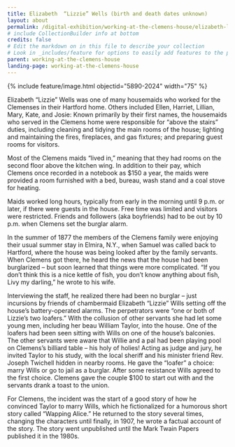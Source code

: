 ```yaml
---
title: Elizabeth  “Lizzie” Wells (birth and death dates unknown)
layout: about
permalink: /digital-exhibition/working-at-the-clemens-house/elizabeth-lizzie-wells.html
# include CollectionBuilder info at bottom
credits: false
# Edit the markdown on in this file to describe your collection
# Look in _includes/feature for options to easily add features to the page
parent: working-at-the-clemens-house
landing-page: working-at-the-clemens-house
---
```


{% include feature/image.html objectid="5890-2024" width="75" %}

Elizabeth “Lizzie” Wells was one of many housemaids who worked for the Clemenses in their Hartford home. Others included Ellen, Harriet, Lillian, Mary, Kate, and Josie: Known primarily by their first names, the housemaids who served in the Clemens home were responsible for “above the stairs” duties, including cleaning and tidying the main rooms of the house; lighting and maintaining the fires, fireplaces, and gas fixtures; and preparing guest rooms for visitors.  

Most of the Clemens maids “lived in,” meaning that they had rooms on the second floor above the kitchen wing.  In addition to their pay, which Clemens once recorded in a notebook as $150 a year, the maids were provided a room furnished with a bed, bureau, wash stand and a coal stove for heating.  

Maids worked long hours, typically from early in the morning until 9 p.m. or later, if there were guests in the house.  Free time was limited and visitors were restricted. Friends and followers (aka boyfriends) had to be out by 10 p.m. when Clemens set the burglar alarm. 

In the summer of 1877 the members of the Clemens family were enjoying their usual summer stay in Elmira, N.Y., when Samuel was called back to Hartford, where the house was being looked after by the family servants. When Clemens got there, he heard the news that the house had been burglarized – but soon learned that things were more complicated. “If you don’t think this is a nice kettle of fish, you don’t know anything about fish, Livy my darling,” he wrote to his wife.

Interviewing the staff, he realized there had been no burglar – just incursions by friends of chambermaid Elizabeth “Lizzie” Wills setting off the house’s battery-operated alarms. The perpetrators were “one or both of Lizzie’s two loafers.” With the collusion of other servants she had let some young men, including her beau William Taylor, into the house. One of the loafers had been seen sitting with Wills on one of the house’s balconies. The other servants were aware that Willie and a pal had been playing pool on Clemens’s billiard table – his holy of holies!  Acting as judge and jury, he invited Taylor to his study, with the local sheriff and his minister friend Rev. Joseph Twichell hidden in nearby rooms. He gave the “loafer” a choice: marry Wills or go to jail as a burglar. After some resistance Wills agreed to the first choice. Clemens gave the couple $100 to start out with and the servants drank a toast to the union.

For Clemens, the incident was the start of a good story of how he convinced Taylor to marry Wills, which he fictionalized for a humorous short story called “Wapping Alice.” He returned to the story several times, changing the characters until finally, in 1907, he wrote a factual account of the story.  The story went unpublished until the Mark Twain Papers published it in the 1980s.
